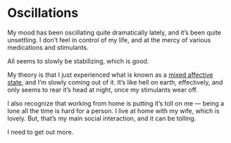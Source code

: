 # Oscillations

My mood has been oscillating quite dramatically lately, and it’s been quite unsettling. I don’t feel in control of my life, and at the mercy of various medications and stimulants. 

All seems to slowly be stabilizing, which is good.

My theory is that I just experienced what is known as a [mixed affective state](https://en.wikipedia.org/wiki/Mixed_affective_state), and I’m slowly coming out of it. It’s like hell on earth, effectively, and only seems to rear it’s head at night, once my stimulants wear off. 

I also recognize that working from home is putting it’s toll on me — being a lone all the time is hard for a person. I live at home with my wife, which is lovely. But, that’s my main social interaction, and it can be tolling.

I need to get out more. 